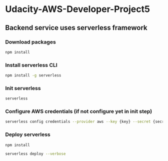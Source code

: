 # Udacity-AWS-Developer-Project5

## Backend service uses serverless framework

### Download packages
```bash
npm install
```

### Install serverless CLI
```bash
npm install -g serverless
```

	
### Init serverless
```bash
serverless
```

### Configure AWS credentials (if not configure yet in init step)
```bash
serverless config credentials --provider aws --key {key} --secret {secret}
```

### Deploy serverless
```bash
npm install
```
```bash
serverless deploy --verbose
```
